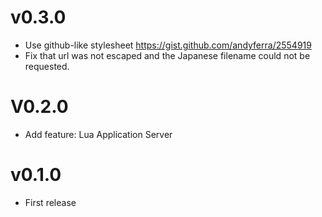 v0.3.0
======

- Use github-like stylesheet https://gist.github.com/andyferra/2554919
- Fix that url was not escaped and the Japanese filename could not be requested.

V0.2.0
======

- Add feature: Lua Application Server

v0.1.0
======

- First release
